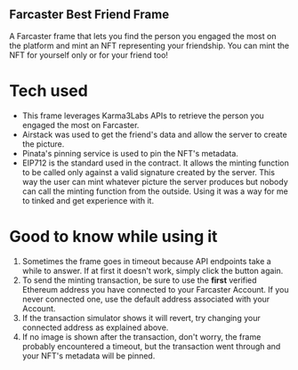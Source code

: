 ## Farcaster Best Friend Frame

A Farcaster frame that lets you find the person you engaged the most on the platform and mint an NFT representing your friendship.
You can mint the NFT for yourself only or for your friend too!

# Tech used

- This frame leverages Karma3Labs APIs to retrieve the person you engaged the most on Farcaster.
- Airstack was used to get the friend's data and allow the server to create the picture.
- Pinata's pinning service is used to pin the NFT's metadata.
- EIP712 is the standard used in the contract. It allows the minting function to be called only against a valid signature created by the server. This way the user can mint whatever picture the server produces but nobody can call the minting function from the outside.
  Using it was a way for me to tinked and get experience with it.

# Good to know while using it

1. Sometimes the frame goes in timeout because API endpoints take a while to answer. If at first it doesn't work, simply click the button again.
2. To send the minting transaction, be sure to use the **first** verified Ethereum address you have connected to your Farcaster Account. If you never connected one, use the default address associated with your Account.
3. If the transaction simulator shows it will revert, try changing your connected address as explained above.
4. If no image is shown after the transaction, don't worry, the frame probably encountered a timeout, but the transaction went through and your NFT's metadata will be pinned.

